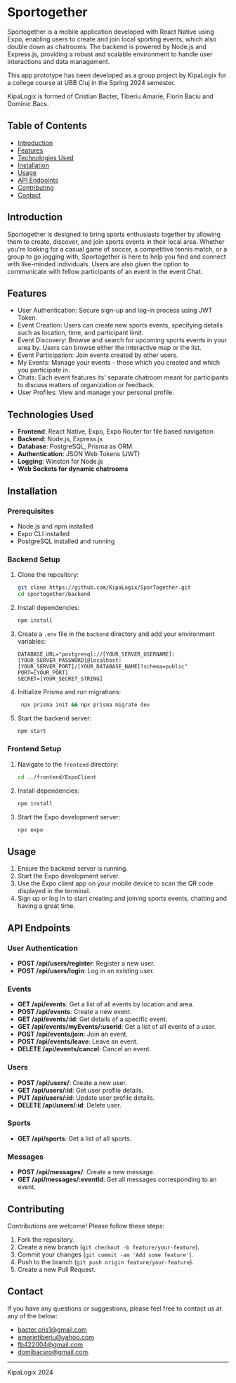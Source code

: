 # Sportogether

Sportogether is a mobile application developed with React Native using Expo, enabling users to create and join local sporting events, which also double down as chatrooms. The backend is powered by Node.js and Express.js, providing a robust and scalable environment to handle user interactions and data management.

This app prototype has been developed as a group project by KipaLogix for a college course at UBB Cluj in the Spring 2024 semester.

KipaLogix is formed of Cristian Bacter, Tiberiu Amarie, Florin Baciu and Dominic Bacs. 

## Table of Contents

- [Introduction](#introduction)
- [Features](#features)
- [Technologies Used](#technologies-used)
- [Installation](#installation)
- [Usage](#usage)
- [API Endpoints](#api-endpoints)
- [Contributing](#contributing)
- [Contact](#contact)

## Introduction

Sportogether is designed to bring sports enthusiasts together by allowing them to create, discover, and join sports events in their local area. Whether you're looking for a casual game of soccer, a competitive tennis match, or a group to go jogging with, Sportogether is here to help you find and connect with like-minded individuals. Users are also given the option to communicate with fellow participants of an event in the event Chat.

## Features

- User Authentication: Secure sign-up and log-in process using JWT Token.
- Event Creation: Users can create new sports events, specifying details such as location, time, and participant limit.
- Event Discovery: Browse and search for upcoming sports events in your area by. Users can browse either the interactive map or the list.
- Event Participation: Join events created by other users.
- My Events: Manage your events - those which you created and which you participate in.
- Chats: Each event features its' separate chatroom meant for participants to discuss matters of organization or feedback.
- User Profiles: View and manage your personal profile.

## Technologies Used

- **Frontend**: React Native, Expo, Expo Router for file based navigation
- **Backend**: Node.js, Express.js
- **Database**: PostgreSQL, Prisma as ORM
- **Authentication**: JSON Web Tokens (JWT)
- **Logging**: Winston for Node.js
- **Web Sockets for dynamic chatrooms**

## Installation

### Prerequisites

- Node.js and npm installed
- Expo CLI installed
- PostgreSQL installed and running

### Backend Setup

1. Clone the repository:
    ```bash
    git clone https://github.com/KipaLogix/SporTogether.git
    cd sportogether/backend
    ```

2. Install dependencies:
    ```bash
    npm install
    ```

3. Create a `.env` file in the `backend` directory and add your environment variables:
    ```env
    DATABASE_URL="postgresql://[YOUR_SERVER_USERNAME]:[YOUR_SERVER_PASSWORD]@localhost:[YOUR_SERVER_PORT]/[YOUR_DATABASE_NAME]?schema=public"
    PORT=[YOUR_PORT]
    SECRET=[YOUR_SECRET_STRING]
    ```
4. Initialize Prisma and run migrations:
   ```bash
    npx prisma init && npx prisma migrate dev
    ```

5. Start the backend server:
    ```bash
    npm start
    ```

### Frontend Setup

1. Navigate to the `frontend` directory:
    ```bash
    cd ../frontend/ExpoClient
    ```

2. Install dependencies:
    ```bash
    npm install
    ```

3. Start the Expo development server:
    ```bash
    npx expo
    ```

## Usage

1. Ensure the backend server is running.
2. Start the Expo development server.
3. Use the Expo client app on your mobile device to scan the QR code displayed in the terminal.
4. Sign up or log in to start creating and joining sports events, chatting and having a great time.

## API Endpoints

### User Authentication

- **POST /api/users/register**: Register a new user.
- **POST /api/users/login**: Log in an existing user.

### Events

- **GET /api/events**: Get a list of all events by location and area.
- **POST /api/events**: Create a new event.
- **GET /api/events/:id**: Get details of a specific event.
- **GET /api/events/myEvents/:userid**: Get a list of all events of a user.
- **POST /api/events/join**: Join an event.
- **POST /api/events/leave**: Leave an event.
- **DELETE /api/events/cancel**: Cancel an event.

### Users

- **POST /api/users/**: Create a new user.
- **GET /api/users/:id**: Get user profile details.
- **PUT /api/users/:id**: Update user profile details.
- **DELETE /api/users/:id**: Delete user.

### Sports

- **GET /api/sports**: Get a list of all sports.

### Messages

- **POST /api/messages/**: Create a new message.
- **GET /api/messages/:eventId**: Get all messages corresponding to an event.

## Contributing

Contributions are welcome! Please follow these steps:

1. Fork the repository.
2. Create a new branch (`git checkout -b feature/your-feature`).
3. Commit your changes (`git commit -am 'Add some feature'`).
4. Push to the branch (`git push origin feature/your-feature`).
5. Create a new Pull Request.

## Contact

If you have any questions or suggestions, please feel free to contact us at any of the below:
- [bacter.cris1@gmail.com](mailto:bacter.cris1@gmail.com)
- [amarietiberiu@yahoo.com](mailto:amarietiberiu@yahoo.com)
- [fb422004@gmail.com](mailto:fb422004@gmail.com)
- [domibacsro@gmail.com](mailto:domibacsro@gmail.com).

---

KipaLogix 2024
